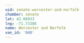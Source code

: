 ```yaml
---
uid: senate-worcester-and-norfolk
chamber: senate
lat: 42.08933
lng: -71.73386
name: Worcester and Norfolk
van_id: '040'
---
```

